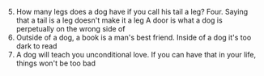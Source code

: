 5. How many legs does a dog have if you call his tail a leg? Four. Saying that a tail is a leg doesn't make it a leg
A door is what a dog is perpetually on the wrong side of
3. Outside of a dog, a book is a man's best friend. Inside of a dog it's too dark to read
2. A dog will teach you unconditional love. If you can have that in your life, things won't be too bad

